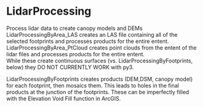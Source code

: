 # LidarProcessing
Process lidar data to create canopy models and DEMs  
LidarProcessingByArea_LAS creates an LAS file containing all of the selected footprints and processes products for the entire entent.  
LidarProcessingByArea_PtCloud creates point clouds from the entent of the lidar files and  processes products for the entire entent.  
While these create continuous surfaces (vs. LidarProcessingByFootprints, below) they DO NOT CURRENTLY WORK with py3.  
  
LidarProcessingByFootprints creates products (DEM,DSM, canopy model) for each footprint, then mosaics them. This leads to holes in the final products at the junction of the footprints. These can be imperfectly filled with the Elevation Void Fill function in ArcGIS.